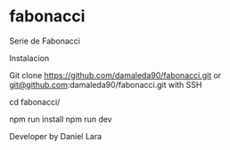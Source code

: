 # fabonacci
Serie de Fabonacci

Instalacion 

Git clone https://github.com/damaleda90/fabonacci.git or git@github.com:damaleda90/fabonacci.git with SSH

cd fabonacci/

npm run install
npm run dev

Developer by Daniel Lara
